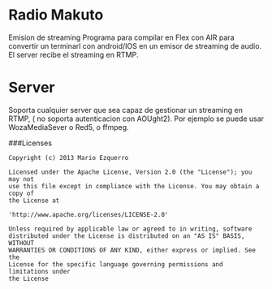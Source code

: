 Radio Makuto
============

Emision de streaming
Programa para compilar en Flex con AIR para convertir un terminarl con android/IOS en un emisor de streaming de audio.
El server recibe el streaming en RTMP.

Server
============
Soporta cualquier server que sea capaz de gestionar un streaming en RTMP, ( no soporta autenticacion con AOUght2).
Por ejemplo se puede usar WozaMediaSever o Red5, o ffmpeg.


###Licenses

```
Copyright (c) 2013 Mario Ezquerro

Licensed under the Apache License, Version 2.0 (the "License"); you may not
use this file except in compliance with the License. You may obtain a copy of
the License at

'http://www.apache.org/licenses/LICENSE-2.0'

Unless required by applicable law or agreed to in writing, software
distributed under the License is distributed on an "AS IS" BASIS, WITHOUT
WARRANTIES OR CONDITIONS OF ANY KIND, either express or implied. See the
License for the specific language governing permissions and limitations under
the License
```
